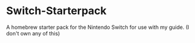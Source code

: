 # Switch-Starterpack
A homebrew starter pack for the Nintendo Switch for use with my guide. (I don't own any of this)
